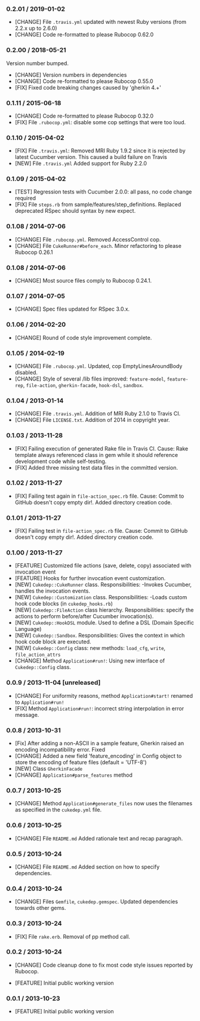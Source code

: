 ### 0.2.01 / 2019-01-02
* [CHANGE] File `.travis.yml` updated with newest Ruby versions (from 2.2.x up to 2.6.0)
* [CHANGE] Code re-formatted to please Rubocop 0.62.0

### 0.2.00 / 2018-05-21
Version number bumped.
* [CHANGE] Version numbers in dependencies
* [CHANGE] Code re-formatted to please Rubocop 0.55.0
* [FIX] Fixed code breaking changes caused by 'gherkin 4.+'

### 0.1.11 / 2015-06-18
* [CHANGE] Code re-formatted to please Rubocop 0.32.0
* [FIX] File `.rubocop.yml`: disable some cop settings that were too loud.

### 0.1.10 / 2015-04-02
* [FIX] File `.travis.yml`: Removed MRI Ruby 1.9.2 since it is rejected by latest Cucumber version. This caused a build failure on Travis
* [NEW] File `.travis.yml` Added support for Ruby 2.2.0

### 0.1.09 / 2015-04-02
* [TEST] Regression tests with Cucumber 2.0.0: all pass, no code change required
* [FIX] File `steps.rb` from sample/features/step_definitions. Replaced deprecated RSpec should syntax by new expect.

### 0.1.08 / 2014-07-06
* [CHANGE] File `.rubocop.yml`. Removed AccessControl cop.
* [CHANGE] File `CukeRunner#before_each`. Minor refactoring to please Rubocop 0.26.1

### 0.1.08 / 2014-07-06
* [CHANGE] Most source files comply to Rubocop 0.24.1.

### 0.1.07 / 2014-07-05
* [CHANGE] Spec files updated for RSpec 3.0.x.

### 0.1.06 / 2014-02-20
* [CHANGE] Round of code style improvement complete.

### 0.1.05 / 2014-02-19
* [CHANGE] File `.rubocop.yml`. Updated, cop EmptyLinesAroundBody disabled.
* [CHANGE] Style of several /lib files improved:  `feature-model`, `feature-rep`, `file-action`, `gherkin-facade`, `hook-dsl`, `sandbox`.

### 0.1.04 / 2013-01-14
* [CHANGE] File `.travis.yml`. Addition of MRI Ruby 2.1.0 to Travis CI.
* [CHANGE] File `LICENSE.txt`. Addition of 2014 in copyright year.

### 0.1.03 / 2013-11-28
* [FIX] Failing execution of generated Rake file in Travis CI. Cause: Rake template always referenced class in gem while it should reference development code while self-testing.
* [FIX] Added three missing test data files in the committed version.

### 0.1.02 / 2013-11-27
* [FIX] Failing test again in `file-action_spec.rb` file. Cause: Commit to GitHub doesn't copy empty dir!. Added directory creation code.

### 0.1.01 / 2013-11-27
* [FIX] Failing test in `file-action_spec.rb` file. Cause: Commit to GitHub doesn't copy empty dir!. Added directory creation code.

### 0.1.00 / 2013-11-27
* [FEATURE] Customized file actions (save, delete, copy) associated with invocation event
* [FEATURE] Hooks for further invocation event customization.
* [NEW] `Cukedep::CukeRunner` class. Responsibilities: -Invokes Cucumber, handles the invocation events.
* [NEW] `Cukedep::Customization` class. Responsibilities: -Loads custom hook code blocks (in `cukedep_hooks.rb`)
* [NEW] `Cukedep::FileAction` class hierarchy. Responsibilities: specify the actions to perform before/after Cucumber invocation(s).
* [NEW] `Cukedep::HookDSL` module. Used to define a DSL (Domain Specific Language)
* [NEW] `Cukedep::Sandbox`. Responsibilities: Gives the context in which hook code block are executed.
* [NEW] `Cukedep::Config` class: new methods: `load_cfg`, `write`, `file_action_attrs`
* [CHANGE] Method `Application#run!`: Using new interface of `Cukedep::Config` class.


### 0.0.9 / 2013-11-04 [unreleased]
* [CHANGE] For uniformity reasons, method `Application#start!` renamed to `Application#run!`
* [FIX] Method `Application#run!`: incorrect string interpolation in error message.

### 0.0.8 / 2013-10-31
* [Fix] After adding a non-ASCII in a sample feature, Gherkin raised an encoding incompatibility error. Fixed
* [CHANGE] Added a new field 'feature_encoding' in Config object to store the encoding of feature files (default = 'UTF-8')
* [NEW] Class `GherkinFacade`
* [CHANGE] `Application#parse_features` method

### 0.0.7 / 2013-10-25
* [CHANGE] Method `Application#generate_files` now uses the filenames as specified in the `cukedep.yml` file.

### 0.0.6 / 2013-10-25
* [CHANGE] File `README.md` Added rationale text and recap paragraph.

### 0.0.5 / 2013-10-24
* [CHANGE] File `README.md` Added section on how to specify dependencies.

### 0.0.4 / 2013-10-24
* [CHANGE] Files `Gemfile`, `cukedep.gemspec`. Updated dependencies towards other gems.

### 0.0.3 / 2013-10-24
* [FIX] File `rake.erb`. Removal of pp method call.

### 0.0.2 / 2013-10-24
* [CHANGE] Code cleanup done to fix most code style issues reported by Rubocop.

* [FEATURE] Initial public working version

### 0.0.1 / 2013-10-23

* [FEATURE] Initial public working version